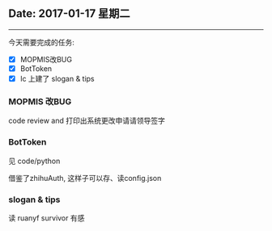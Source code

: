 ## Date: 2017-01-17 星期二

------

今天需要完成的任务:

- [x] MOPMIS改BUG
- [x] BotToken
- [x] lc 上建了 slogan & tips

### MOPMIS 改BUG

code review and 打印出系统更改申请请领导签字

### BotToken

见 code/python

借鉴了zhihuAuth, 这样子可以存、读config.json

### slogan & tips

读 ruanyf survivor 有感
